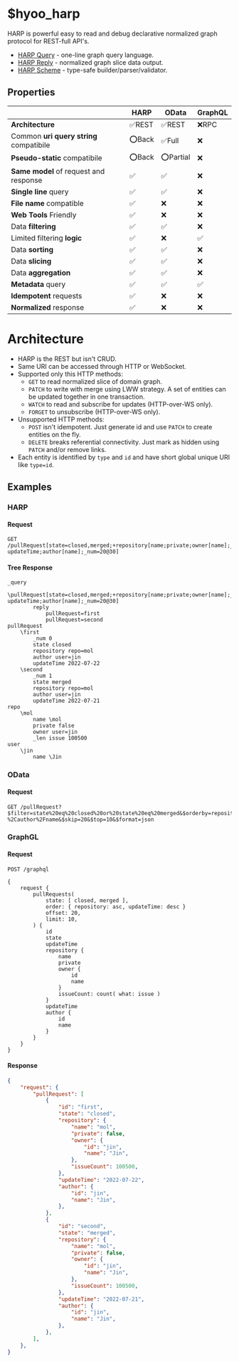 # $hyoo_harp

HARP is powerful easy to read and debug declarative normalized graph protocol for REST-full API's.

- [HARP Query](./query) - one-line graph query language.
- [HARP Reply](./reply) - normalized graph slice data output.
- [HARP Scheme](./scheme) - type-safe builder/parser/validator.

## Properties

|                                         | HARP    | OData     | GraphQL
|-----------------------------------------|---------|-----------|--------
| **Architecture**                        | ✅REST | ✅REST    |❌RPC
| Common **uri query string** compatibile | ⭕Back | ✅Full    |❌
| **Pseudo-static** compatibile           | ⭕Back | ⭕Partial |❌
| **Same model** of request and response  | ✅     | ✅        |❌
| **Single line** query                   | ✅     | ✅        |❌
| **File name** compatible                | ✅     | ❌        |❌
| **Web Tools** Friendly                  | ✅     | ❌        |❌
| Data **filtering**                      | ✅     | ✅        |❌
| Limited filtering **logic**             | ✅     | ❌        |✅
| Data **sorting**                        | ✅     | ✅        |❌
| Data **slicing**                        | ✅     | ✅        |❌
| Data **aggregation**                    | ✅     | ✅        |❌
| **Metadata** query                      | ✅     | ✅        |✅
| **Idempotent** requests                 | ✅     | ❌        |❌
| **Normalized** response                 | ✅     | ❌        |❌

# Architecture

- HARP is the REST but isn't CRUD.
- Same URI can be accessed through HTTP or WebSocket.
- Supported only this HTTP methods:
  - `GET` to read normalized slice of domain graph.
  - `PATCH` to write with merge using LWW strategy. A set of entities can be updated together in one transaction.
  - `WATCH` to read and subscribe for updates (HTTP-over-WS only).
  - `FORGET` to unsubscribe (HTTP-over-WS only).
- Unsupported HTTP methods:
  - `POST` isn't idempotent. Just generate id and use `PATCH` to create entities on the fly.
  - `DELETE` breaks referential connectivity. Just mark as hidden using `PATCH` and/or remove links.
- Each entity is identified by `type` and `id` and have short global unique URI like `type=id`.

## Examples

### HARP

#### Request

```
GET /pullRequest[state=closed,merged;+repository[name;private;owner[name];_len[issue]];-updateTime;author[name];_num=20@30]
```

#### Tree Response

```tree
_query
	\pullRequest[state=closed,merged;+repository[name;private;owner[name];_len[issue]];-updateTime;author[name];_num=20@30]
		reply
			pullRequest=first
			pullRequest=second
pullRequest
	\first
		_num 0
		state closed
		repository repo=mol
		author user=jin
		updateTime 2022-07-22
	\second
		_num 1
		state merged
		repository repo=mol
		author user=jin
		updateTime 2022-07-21
repo
	\mol
		name \mol
		private false
		owner user=jin
		_len issue 100500
user
	\jin
		name \Jin
```

### OData

#### Request

```
GET /pullRequest?$filter=state%20eq%20closed%20or%20state%20eq%20merged&$orderby=repository%20asc%2CupdateTime%20desc&$select=state%2Crepository%2Fname%2Crepository%2Fprivate%2Crepository%2Fowner%2Fname%2CupdateTime
%2Cauthor%2Fname&$skip=20&$top=10&$format=json
```

### GraphGL

#### Request

```
POST /graphql

{
	request {
		pullRequests(
			state: [ closed, merged ],
			order: { repository: asc, updateTime: desc }
			offset: 20,
			limit: 10,
		) {
			id
			state
			updateTime
			repository {
				name
				private
				owner {
					id
					name
				}
				issueCount: count( what: issue )
			}
			updateTime
			author {
				id
				name
			}
		}
	}
}
```

#### Response

```json
{
	"request": {
		"pullRequest": [
			{
				"id": "first",
				"state": "closed",
				"repository": {
					"name": "mol",
					"private": false,
					"owner": {
						"id": "jin",
						"name": "Jin",
					},
					"issueCount": 100500,
				},
				"updateTime": "2022-07-22",
				"author": {
					"id": "jin",
					"name": "Jin",
				},
			},
			{
				"id": "second",
				"state": "merged",
				"repository": {
					"name": "mol",
					"private": false,
					"owner": {
						"id": "jin",
						"name": "Jin",
					},
					"issueCount": 100500,
				},
				"updateTime": "2022-07-21",
				"author": {
					"id": "jin",
					"name": "Jin",
				},
			},	
		],
	},
}
```

